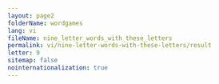 ```yaml
---
layout: page2
folderName: wordgames
lang: vi
fileName: nine_letter_words_with_these_letters
permalink: vi/nine-letter-words-with-these-letters/result
letter: 9
sitemap: false
nointernationalization: true   
---
```

